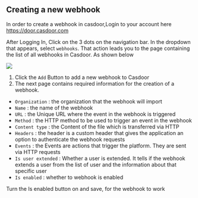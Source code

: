 ## Creating a new webhook

In order to create a webhook in casdoor,Login to your account here https://door.casdoor.com <br />


After  Logging In, Click on the 3 dots on the navigation bar. In the dropdown that appears, select `webhooks`. 
That action leads you to the page containing the list of all webhooks in Casdoor.
As shown below

![](/img/webhooks-and-dropdown.png)



1) Click the `Add` Button to add a new webhook to Casdoor <br />
2) The next page contains required information for the creation of a webhook.

- `Organization` : the organization that the webhook will import
- `Name` : the name of the webhook
- `URL` : the Unique URL where the event in the webhook is triggered
- `Method` : the HTTP method to be used to trigger an event in the webhook
- `Content type` : the Content of the file which is transferred via HTTP
- `Headers` : the header is a custom header that gives the application an option to authenticate the webhook requests
- `Events` : the Events are actions that trigger the platform. They are sent via HTTP requests
- `Is user extended` : Whether a user is extended. It tells if the webhook extends a user from the list of user and the information about that specific user
- `Is enabled` : whether to webhook is enabled

Turn the Is enabled button on and save, for the webhook to work



